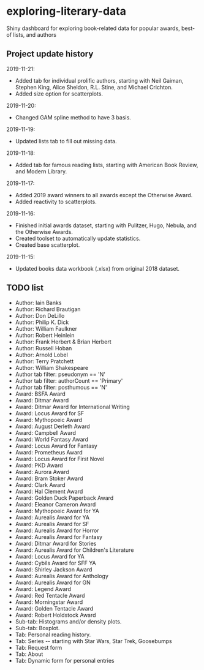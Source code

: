 # exploring-literary-data
Shiny dashboard for exploring book-related data for popular awards, best-of lists, and authors

## Project update history

2019-11-21: 
* Added tab for individual prolific authors, starting with Neil Gaiman, Stephen King, Alice Sheldon, R.L. Stine, and Michael Crichton.
* Added size option for scatterplots.

2019-11-20:
* Changed GAM spline method to have 3 basis.

2019-11-19:
* Updated lists tab to fill out missing data.

2019-11-18:
* Added tab for famous reading lists, starting with American Book Review, and Modern Library.

2019-11-17:
* Added 2019 award winners to all awards except the Otherwise Award.
* Added reactivity to scatterplots.

2019-11-16:
* Finished initial awards dataset, starting with Pulitzer, Hugo, Nebula, and the Otherwise Awards.
* Created toolset to automatically update statistics.
* Created base scatterplot.

2019-11-15:
* Updated books data workbook (.xlsx) from original 2018 dataset.

## TODO list

* Author: Iain Banks
* Author: Richard Brautigan
* Author: Don DeLillo
* Author: Philip K. Dick
* Author: William Faulkner
* Author: Robert Heinlein
* Author: Frank Herbert & Brian Herbert
* Author: Russell Hoban
* Author: Arnold Lobel
* Author: Terry Pratchett
* Author: William Shakespeare
* Author tab filter: pseudonym == 'N'
* Author tab filter: authorCount == 'Primary'
* Author tab filter: posthumous == 'N'
* Award: BSFA Award
* Award: Ditmar Award
* Award: Ditmar Award for International Writing
* Award: Locus Award for SF
* Award: Mythopoeic Award
* Award: August Derleth Award
* Award: Campbell Award
* Award: World Fantasy Award
* Award: Locus Award for Fantasy
* Award: Prometheus Award
* Award: Locus Award for First Novel
* Award: PKD Award
* Award: Aurora Award
* Award: Bram Stoker Award
* Award: Clark Award
* Award: Hal Clement Award
* Award: Golden Duck Paperback Award
* Award: Eleanor Cameron Award
* Award: Mythopoeic Award for YA
* Award: Aurealis Award for YA
* Award: Aurealis Award for SF
* Award: Aurealis Award for Horror
* Award: Aurealis Award for Fantasy
* Award: Ditmar Award for Stories
* Award: Aurealis Award for Children's Literature
* Award: Locus Award for YA
* Award: Cybils Award for SFF YA
* Award: Shirley Jackson Award
* Award: Aurealis Award for Anthology
* Award: Aurealis Award for GN
* Award: Legend Award
* Award: Red Tentacle Award
* Award: Morningstar Award
* Award: Golden Tentacle Award
* Award: Robert Holdstock Award
* Sub-tab: Histograms and/or density plots.
* Sub-tab: Boxplot.
* Tab: Personal reading history.
* Tab: Series -- starting with Star Wars, Star Trek, Goosebumps
* Tab: Request form
* Tab: About
* Tab: Dynamic form for personal entries

